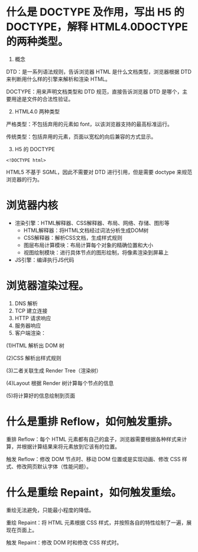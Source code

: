 # 什么是 DOCTYPE 及作用，写出 H5 的 DOCTYPE，解释 HTML4.0DOCTYPE 的两种类型。

1. 概念

DTD：是一系列语法规则，告诉浏览器 HTML 是什么文档类型，浏览器根据 DTD 来判断用什么样的引擎来解析和渲染 HTML。

DOCTYPE：用来声明文档类型和 DTD 规范，直接告诉浏览器 DTD 是哪个，主要用途是文件的合法性验证。

2. HTML4.0 两种类型

严格类型：不包括弃用的元素如 font，以该浏览器支持的最高标准运行。

传统类型：包括弃用的元素，页面以宽松的向后兼容的方式显示。

3. H5 的 DOCTYPE

`<!DOCTYPE html>`

HTML5 不基于 SGML，因此不需要对 DTD 进行引用，但是需要 doctype 来规范浏览器的行为。

# 浏览器内核

* 渲染引擎：HTML解释器、CSS解释器、布局、网络、存储、图形等
  * HTML解释器：将HTML文档经过词法分析生成DOM树
  * CSS解释器：解析CSS文档，生成样式规则
  * 图层布局计算模块：布局计算每个对象的精确位置和大小
  * 视图绘制模块：进行具体节点的图形绘制，将像素渲染到屏幕上
* JS引擎：编译执行JS代码

# 浏览器渲染过程。

1. DNS 解析
2. TCP 建立连接
3. HTTP 请求响应
4. 服务器响应
5. 客户端渲染：

(1)HTML 解析出 DOM 树

(2)CSS 解析出样式规则

(3)二者关联生成 Render Tree（渲染树）

(4)Layout 根据 Render 树计算每个节点的信息

(5)将计算好的信息绘制到页面

# 什么是重排 Reflow，如何触发重排。

重排 Reflow：每个 HTML 元素都有自己的盒子，浏览器需要根据各种样式来计算，并根据计算结果来将元素放到它该有的位置。

触发 Reflow：修改 DOM 节点时、移动 DOM 位置或是实现动画、修改 CSS 样式、修改网页默认字体（性能问题）。

# 什么是重绘 Repaint，如何触发重绘。

重绘无法避免，只能最小程度的降低。

重绘 Repaint：将 HTML 元素根据 CSS 样式，并按照各自的特性绘制了一遍，展现在页面上。

触发 Repaint：修改 DOM 时和修改 CSS 样式时。
